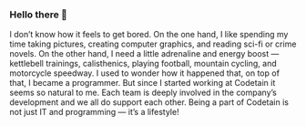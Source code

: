 ### Hello there 👋
I don’t know how it feels to get bored. On the one hand, I like spending my time taking pictures, creating computer graphics, and reading sci-fi or crime novels. On the other hand, I need a little adrenaline and energy boost — kettlebell trainings, calisthenics, playing football, mountain cycling, and motorcycle speedway. I used to wonder how it happened that, on top of that, I became a programmer. But since I started working at Codetain it seems so natural to me. Each team is deeply involved in the company’s development and we all do support each other. Being a part of Codetain is not just IT and programming — it’s a lifestyle!

<!--
**kurdykartur/kurdykartur** is a ✨ _special_ ✨ repository because its `README.md` (this file) appears on your GitHub profile.

Here are some ideas to get you started:

- 🔭 I’m currently working on ...
- 🌱 I’m currently learning ...
- 👯 I’m looking to collaborate on ...
- 🤔 I’m looking for help with ...
- 💬 Ask me about ...
- 📫 How to reach me: ...
- 😄 Pronouns: ...
- ⚡ Fun fact: ...
-->

[website]: https://codetain.com/about-us/artur-kurdyk
[youtube]: https://www.youtube.com/channel/UCsMqplC1o2zuP1xXg-aZz0Q
[linkedin]: https://www.linkedin.com/in/artur-kurdyk-59b0b3175/

